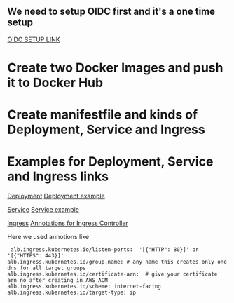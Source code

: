 ## We need to setup OIDC first and it's a one time setup

[OIDC SETUP LINK ](https://github.com/harshatejaadduri/OIDC.git)

# Create two Docker Images and push it to Docker Hub
# Create manifestfile and kinds of Deployment, Service and Ingress
# Examples for Deployment, Service and Ingress links

[Deployment](https://kubernetes.io/docs/concepts/workloads/controllers/deployment/)
[Deployment example](https://github.com/harshatejaadduri/k8-resources/blob/main/16-deployment.yaml)

[Service](https://kubernetes.io/docs/concepts/services-networking/service/)
[Service example](https://github.com/harshatejaadduri/k8-resources/blob/main/12-service.yaml)

[Ingress](https://kubernetes.io/docs/concepts/services-networking/ingress/)
[Annotations for Ingress Controller](https://geoffcline.github.io/aws-load-balancer-controller/guide/ingress/annotations/)

Here we used annotions like
```
 alb.ingress.kubernetes.io/listen-ports:  '[{"HTTP": 80}]' or  '[{"HTTPS": 443}]'
alb.ingress.kubernetes.io/group.name: # any name this creates only one dns for all target groups
alb.ingress.kubernetes.io/certificate-arn:  # give your certificate arn no after creating in AWS ACM
alb.ingress.kubernetes.io/scheme: internet-facing
alb.ingress.kubernetes.io/target-type: ip

```
